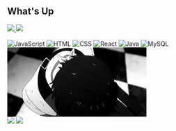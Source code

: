 ## What's Up

<a href="https://github.com/chrissnts">
  <img height="180em" src="https://github-readme-stats.vercel.app/api/top-langs/?username=chrissnts&layout=compact&theme=white"/>
  <img height="180em" src="https://github-readme-stats.vercel.app/api?username=chrissnts&show_icons=true&theme=white"/>
  
</a>
<br><br>

<div style = "display: inline-block">
  <img height = "60" width = "70" src="https://cdn.jsdelivr.net/gh/devicons/devicon@latest/icons/javascript/javascript-original.svg" alt="JavaScript"/>
  <img height = "60" width = "70" src="https://cdn.jsdelivr.net/gh/devicons/devicon@latest/icons/html5/html5-original.svg" alt="HTML"/>
  <img height = "60" width = "70" src="https://cdn.jsdelivr.net/gh/devicons/devicon@latest/icons/css3/css3-original.svg" alt="CSS"/>
  <img height = "60" width = "70" src="https://cdn.jsdelivr.net/gh/devicons/devicon@latest/icons/react/react-original.svg" alt="React"/>
  <img height = "60" width = "70" src="https://cdn.jsdelivr.net/gh/devicons/devicon@latest/icons/java/java-original.svg" alt="Java"/>
  <img height = "60" width = "70" src="https://cdn.jsdelivr.net/gh/devicons/devicon@latest/icons/mysql/mysql-original-wordmark.svg" alt="MySQL"/>
  <img align = "center" height = "160" width = "320" src="./gif/tokyo-ghoul.gif" alt="tokyo-ghoul"/>
</div>

<div>
  <a href="https://www.instagram.com/chriss.snts/"target="_blank"><img src="https://img.shields.io/badge/Instagram-FFFFFF.svg?style=for-the-badge&logo=Instagram&logoColor=black" target ="blank"></a>
  <a href="https://mail.google.com/mail/u/0/#inbox?compose=DmwnWrRlRjHFGVNTglCGVWjgmzbNwTThSxZsBrrwfWjkkWBCvSPTqSXSHqgVjRJMlHdkRzPkJsDB"><img src="https://img.shields.io/badge/Gmail-FFFFFF.svg?style=for-the-badge&logo=Gmail&logoColor=black" target ="blank"></a>
  
  
</div>

##

